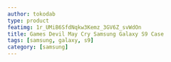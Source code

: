```yaml
---
author: tokodab
type: product
featimg: 1r_UMiB6SfdNqkw3Kemz_3GV6Z_svWdOn
title: Games Devil May Cry Samsung Galaxy S9 Case
tags: [samsung, galaxy, s9]
category: [samsung]
---
```

